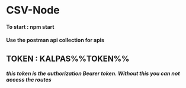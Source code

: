 # CSV-Node
#### **To start : npm start**
#### Use the postman api collection for apis
## **TOKEN : KALPAS%%TOKEN%%**
##### this token is the authorization Bearer token. Without this you can not access the routes 